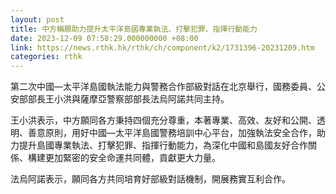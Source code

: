 ```yaml
---
layout: post
title: 中方稱願助力提升太平洋島國專業執法、打擊犯罪、指揮行動能力
date: 2023-12-09 07:58:29.000000000 +08:00
link: https://news.rthk.hk/rthk/ch/component/k2/1731396-20231209.htm
categories: rthk
---
```


第二次中國—太平洋島國執法能力與警務合作部級對話在北京舉行，國務委員、公安部部長王小洪與薩摩亞警察部部長法烏阿諾共同主持。

王小洪表示，中方願同各方秉持四個充分尊重，本著專業、高效、友好和公開、透明、善意原則，用好中國—太平洋島國警務培訓中心平台，加強執法安全合作，助力提升島國專業執法、打擊犯罪、指揮行動能力，為深化中國和島國友好合作關係、構建更加緊密的安全命運共同體，貢獻更大力量。

法烏阿諾表示，願同各方共同培育好部級對話機制，開展務實互利合作。
